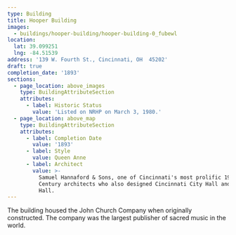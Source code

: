 ```yaml
---
type: Building
title: Hooper Building
images:
  - buildings/hooper-building/hooper-building-0_fubewl
location:
  lat: 39.099251
  lng: -84.51539
address: '139 W. Fourth St., Cincinnati, OH  45202'
draft: true
completion_date: '1893'
sections:
  - page_location: above_images
    type: BuildingAttributeSection
    attributes:
      - label: Historic Status
        value: 'Listed on NRHP on March 3, 1980.'
  - page_location: above_map
    type: BuildingAttributeSection
    attributes:
      - label: Completion Date
        value: '1893'
      - label: Style
        value: Queen Anne
      - label: Architect
        value: >-
          Samuel Hannaford & Sons, one of Cincinnati's most prolific 19th
          Century architects who also designed Cincinnati City Hall and Music
          Hall.
---
```


The building housed the John Church Company when originally constructed. The company was the largest publisher of sacred music in the world.
